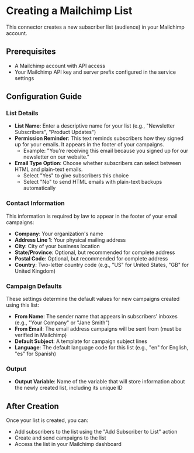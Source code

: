 # Creating a Mailchimp List

This connector creates a new subscriber list (audience) in your Mailchimp account.

## Prerequisites

- A Mailchimp account with API access
- Your Mailchimp API key and server prefix configured in the service settings

## Configuration Guide

### List Details

- **List Name**: Enter a descriptive name for your list (e.g., "Newsletter Subscribers", "Product Updates")
- **Permission Reminder**: This text reminds subscribers how they signed up for your emails. It appears in the footer of your campaigns.
  - Example: "You're receiving this email because you signed up for our newsletter on our website."
- **Email Type Option**: Choose whether subscribers can select between HTML and plain-text emails.
  - Select "Yes" to give subscribers this choice
  - Select "No" to send HTML emails with plain-text backups automatically

### Contact Information

This information is required by law to appear in the footer of your email campaigns:

- **Company**: Your organization's name
- **Address Line 1**: Your physical mailing address
- **City**: City of your business location
- **State/Province**: Optional, but recommended for complete address
- **Postal Code**: Optional, but recommended for complete address
- **Country**: Two-letter country code (e.g., "US" for United States, "GB" for United Kingdom)

### Campaign Defaults

These settings determine the default values for new campaigns created using this list:

- **From Name**: The sender name that appears in subscribers' inboxes (e.g., "Your Company" or "Jane Smith")
- **From Email**: The email address campaigns will be sent from (must be verified in Mailchimp)
- **Default Subject**: A template for campaign subject lines
- **Language**: The default language code for this list (e.g., "en" for English, "es" for Spanish)

### Output

- **Output Variable**: Name of the variable that will store information about the newly created list, including its unique ID

## After Creation

Once your list is created, you can:
- Add subscribers to the list using the "Add Subscriber to List" action
- Create and send campaigns to the list
- Access the list in your Mailchimp dashboard